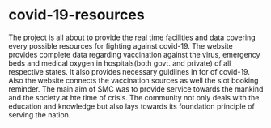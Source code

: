 # covid-19-resources
The project is all about to provide the real time facilities and data covering every possible resources for fighting against covid-19. 
The website provides complete data regarding vaccination against the virus, emergency beds and medical oxygen in hospitals(both govt. and private) of all respective states.
It also provides necessary guidlines in for of covid-19. Also the website connects the vaccination sources as well the slot booking reminder.
The main aim of SMC was to provide service towards the mankind and the society at hte time of crisis. The community not only deals with the education and knowledge but also lays towards its foundation principle of serving the nation.

